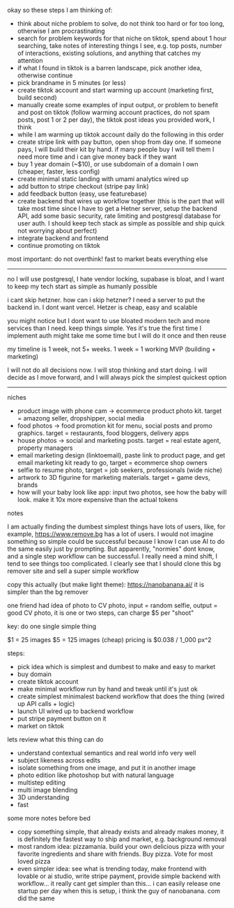 okay so these steps I am thinking of:

- think about niche problem to solve, do not think too hard or for too long, otherwise I am procrastinating
- search for problem keywords for that niche on tiktok, spend about 1 hour searching, take notes of interesting things I see, e.g. top posts, number of interactions, existing solutions, and anything that catches my attention
- if what I found in tiktok is a barren landscape, pick another idea, otherwise continue
- pick brandname in 5 minutes (or less)
- create tiktok account and start warming up account (marketing first, build second)
- manually create some examples of input output, or problem to benefit and post on tiktok (follow warming account practices, do not spam posts, post 1 or 2 per day), the tiktok post ideas you provided work, I think
- while I am warming up tiktok account daily do the following in this order
- create stripe link with pay button, open shop from day one. If someone pays, I will build their kit by hand. if many people buy I will tell them I need more time and i can give money back if they want
- buy 1 year domain (~$10), or use subdomain of a domain I own (cheaper, faster, less config)
- create minimal static landing with umami analytics wired up
- add button to stripe checkout (stripe pay link)
- add feedback button (easy, use featurebase)
- create backend that wires up workflow together (this is the part that will take most time since I have to get a Hetner server, setup the backend API, add some basic security, rate limiting and postgresql database for user auth. I should keep tech stack as simple as possible and ship quick not worrying about perfect)
- integrate backend and frontend
- continue promoting on tiktok


most important: do not overthink! fast to market beats everything else


---


no I will use postgresql, I hate vendor locking, supabase is bloat, and I want to keep my tech start as simple as humanly possible

i cant skip hetzner. how can i skip hetzner? I need a server to put the backend in. I dont want vercel. Hetzer is cheap, easy and scalable

you might notice but I dont want to use bloated modern tech and more services than I need. keep things simple. Yes it's true the first time I implement auth might take me some time but I will do it once and then reuse

my timeline is 1 week, not 5+ weeks. 1 week = 1 working MVP (building + marketing)

I will not do all decisions now. I will stop thinking and start doing. I will decide as I move forward, and I will always pick the simplest quickest option

---

niches

- product image with phone cam -> ecommerce product photo kit. target = amazong seller, dropshipper, social media
- food photos -> food promotion kit for menu, social posts and promo graphics. target = restaurants, food bloggers, delivery apps
- house photos -> social and marketing posts. target = real estate agent, property managers
- email marketing design (linktoemail), paste link to product page, and get email marketing kit ready to go, target = ecommerce shop owners
- selfie to resume photo, target = job seekers, professionals (wide niche)
- artwork to 3D figurine for marketing materials. target = game devs, brands
- how will your baby look like app: input two photos, see how the baby will look. make it 10x more expensive than the actual tokens

notes

I am actually finding the dumbest simplest things have lots of users, like, for example, https://www.remove.bg has a lot of users. I would not imagine something so simple could be successful because I know I can use AI to do the same easily just by prompting. But apparently, "normies" dont know, and a single step workflow can be successful. I really need a mind shift, I tend to see things too complicated. I clearly see that I should clone this bg remover site and sell a super simple workflow

copy this actually (but make light theme): https://nanobanana.ai/ it is simpler than the bg remover

one friend had idea of photo to CV photo, input = random selfie, output = good CV photo, it is one or two steps, can charge $5 per "shoot"

key: do one single simple thing


$1 = 25 images
$5 = 125 images (cheap)
pricing is $0.038 / 1_000 px^2


steps:

- pick idea which is simplest and dumbest to make and easy to market
- buy domain
- create tiktok account
- make minimal workflow run by hand and tweak until it's just ok
- create simplest minimalest backend workflow that does the thing (wired up API calls + logic)
- launch UI wired up to backend workflow
- put stripe payment button on it
- market on tiktok


lets review what this thing can do

- understand contextual semantics and real world info very well
- subject likeness across edits
- isolate something from one image, and put it in another image
- photo edition like photoshop but with natural language
- multistep editing
- multi image blending
- 3D understanding
- fast

some more notes before bed

- copy something simple, that already exists and already makes money, it is definitely the fastest way to ship and market,  e.g. background removal
- most random idea: pizzamania. build your own delicious pizza with your favorite ingredients and share with friends. Buy pizza. Vote for most loved pizza
- even simpler idea: see what is trending today, make frontend with lovable or ai studio, write stripe payment, provide simple backend with workflow... it really cant get simpler than this... i can easily release one startup per day when this is setup, i think the guy of nanobanana. com did the same